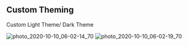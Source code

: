 ## Custom Theming

Custom Light Theme/ Dark Theme

![photo_2020-10-10_06-02-14_70](https://user-images.githubusercontent.com/72328725/95641281-0858ca00-0abf-11eb-913c-0dfbd1be7105.jpg)
![photo_2020-10-10_06-02-19_70](https://user-images.githubusercontent.com/72328725/95641283-0989f700-0abf-11eb-885e-5e477963c412.jpg)

